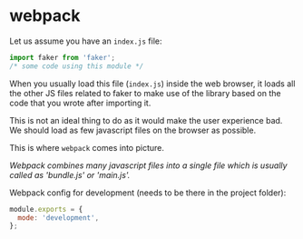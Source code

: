 # webpack

Let us assume you have an `index.js` file:

```js
import faker from 'faker';
/* some code using this module */
```

When you usually load this file (`index.js`) inside the web browser, it loads all the other JS files related to faker to make use of the library based on the code that you wrote after importing it.

This is not an ideal thing to do as it would make the user experience bad. We should load as few javascript files on the browser as possible.

This is where `webpack` comes into picture.

_Webpack combines many javascript files into a single file which is usually called as 'bundle.js' or 'main.js'._

Webpack config for development (needs to be there in the project folder):

```js
module.exports = {
  mode: 'development',
};
```
